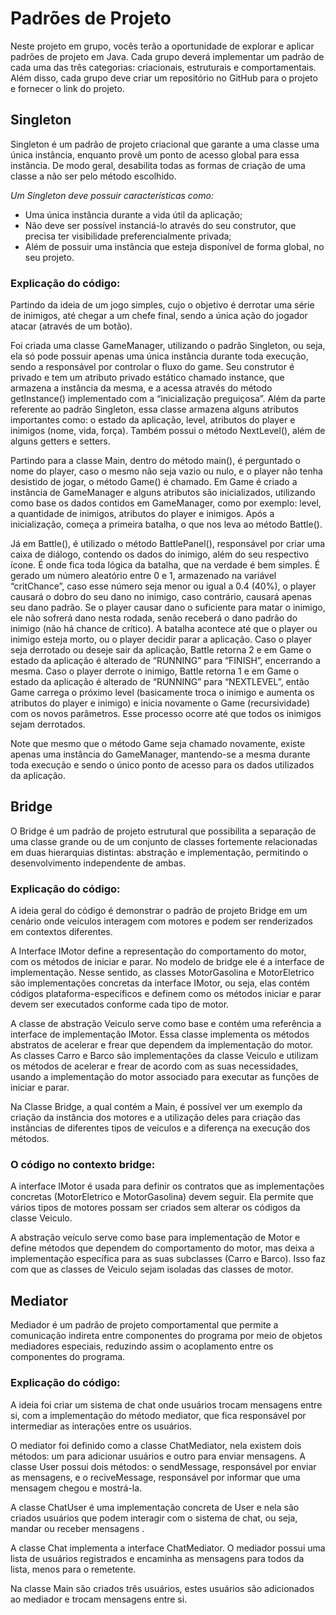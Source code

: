 # Padrões de Projeto
Neste projeto em grupo, vocês terão a oportunidade de explorar e aplicar padrões
de projeto em Java. Cada grupo deverá implementar um padrão de cada uma das
três categorias: criacionais, estruturais e comportamentais. Além disso, cada
grupo deve criar um repositório no GitHub para o projeto e fornecer o link do
projeto.

## Singleton
Singleton é um padrão de projeto criacional que garante a uma classe uma única instância, enquanto provê um ponto de acesso global para essa instância. De modo geral, desabilita todas as formas de criação de uma classe a não ser pelo método escolhido.

*Um Singleton deve possuir características como:*
- Uma única instância durante a vida útil da aplicação;
- Não deve ser possível instanciá-lo através do seu construtor, que precisa ter visibilidade preferencialmente privada;
- Além de possuir uma instância que esteja disponível de forma global, no seu projeto.

### Explicação do código:
Partindo da ideia de um jogo simples, cujo o objetivo é derrotar uma série de inimigos, até chegar a um chefe final, sendo a única ação do jogador atacar (através de um botão). 

Foi criada uma classe GameManager, utilizando o padrão Singleton, ou seja, ela só pode possuir apenas uma única instância durante toda execução, sendo a responsável por controlar o fluxo do game. Seu construtor é privado e tem um atributo privado estático chamado instance, que armazena a instância da mesma, e a acessa através do método getInstance() implementado com a “inicialização preguiçosa”. Além da parte referente ao padrão Singleton, essa classe armazena alguns atributos importantes como: o estado da aplicação, level, atributos do player e inimigos (nome, vida, força). Também possui o método NextLevel(), além de alguns getters e setters.

Partindo para a classe Main, dentro do método main(), é perguntado o nome do player, caso o mesmo não seja vazio ou nulo, e o player não tenha desistido de jogar, o método Game() é chamado. Em Game é criado a instância de GameManager e alguns atributos são inicializados, utilizando como base os dados contidos em GameManager, como por exemplo: level, a quantidade de inimigos, atributos do player e inimigos. Após a inicialização, começa a primeira batalha, o que nos leva ao método Battle().

Já em Battle(), é utilizado o método BattlePanel(), responsável por criar uma caixa de diálogo, contendo os dados do inimigo, além do seu respectivo ícone. É onde fica toda lógica da batalha, que na verdade é bem simples. É gerado um número aleatório entre 0 e 1, armazenado na variável “critChance”, caso esse número seja menor ou igual a 0.4 (40%), o player causará o dobro do seu dano no inimigo, caso contrário, causará apenas seu dano padrão. Se o player causar dano o suficiente para matar o inimigo, ele não sofrerá dano nesta rodada, senão receberá o dano padrão do inimigo (não há chance de crítico). A batalha acontece até que o player ou inimigo esteja morto, ou o player decidir parar a aplicação. Caso o player seja derrotado ou deseje sair da aplicação, Battle retorna 2 e em Game o estado da aplicação é alterado de “RUNNING” para “FINISH”, encerrando a mesma. Caso o player derrote o inimigo, Battle retorna 1 e em Game o estado da aplicação é alterado de “RUNNING” para “NEXTLEVEL”, então Game carrega o próximo level (basicamente troca o inimigo e aumenta os atributos do player e inimigo) e inicia novamente o Game (recursividade) com os novos parâmetros. Esse processo ocorre até que todos os inimigos sejam derrotados.

Note que mesmo que o método Game seja chamado novamente, existe apenas uma instância do GameManager, mantendo-se a mesma durante toda execução e sendo o único ponto de acesso para os dados utilizados da aplicação.

## Bridge
O Bridge é um padrão de projeto estrutural que possibilita a separação de uma classe grande ou de um conjunto de classes fortemente relacionadas em duas hierarquias distintas: abstração e implementação, permitindo o desenvolvimento independente de ambas.

### Explicação do código:
A ideia geral do código é demonstrar o padrão de projeto Bridge em um cenário onde veículos interagem com motores e podem ser renderizados em  contextos diferentes.

A Interface IMotor define a representação do comportamento do motor, com os métodos de iniciar e parar. No modelo de bridge ele é a interface de implementação.
Nesse sentido, as classes MotorGasolina e MotorEletrico são implementações concretas da interface IMotor, ou seja, elas contém códigos plataforma-específicos e definem como os métodos iniciar e parar devem ser executados conforme cada tipo de motor.

A classe de abstração Veiculo serve como base e contém uma referência a interface de implementação IMotor. Essa classe implementa os métodos abstratos de acelerar e frear que dependem da implementação do motor.
As classes Carro e Barco são implementações da classe Veiculo e utilizam os métodos de acelerar e frear de acordo com as suas necessidades, usando a implementação do motor associado para executar as funções de iniciar e parar.

Na Classe Bridge, a qual contém a Main, é possível ver um exemplo da criação da instância dos motores e a utilização deles para criação das instâncias de diferentes tipos de veículos e a diferença na execução dos métodos.

### O código no contexto bridge:
A interface IMotor é usada para definir os contratos que as implementações concretas (MotorEletrico e MotorGasolina) devem seguir. Ela permite que vários tipos de motores possam ser criados sem alterar os códigos da classe Veiculo.

A abstração veículo serve como base para implementação de Motor e define métodos que dependem do comportamento do motor, mas deixa a implementação específica para as suas subclasses (Carro e Barco). Isso faz com que as classes de Veiculo sejam isoladas das classes de motor. 


## Mediator
Mediador é um padrão de projeto comportamental que permite a comunicação indireta entre componentes do programa por meio de objetos mediadores especiais, reduzindo assim o acoplamento entre os componentes do programa.

### Explicação do código:
A ideia foi criar um sistema de chat onde usuários trocam mensagens entre si, com a implementação do método mediator, que fica responsável por intermediar as interações entre os usuários.

O mediator foi definido como a classe ChatMediator, nela existem dois métodos: um para adicionar usuários e outro para enviar mensagens.
A classe User possui dois métodos: o sendMessage, responsável por enviar as mensagens, e o reciveMessage, responsável por informar que uma mensagem chegou e mostrá-la.

A classe ChatUser é uma implementação concreta de User e nela são criados usuários que podem interagir com o sistema de chat, ou seja, mandar ou receber mensagens .

A classe Chat implementa a interface ChatMediator. O mediador possui uma lista de usuários registrados e encaminha as mensagens para todos da lista, menos para o remetente.

Na classe Main são criados três usuários, estes usuários são adicionados ao mediador e trocam mensagens entre si.

